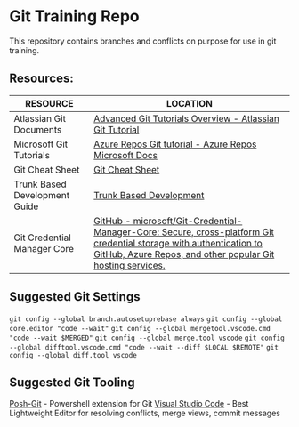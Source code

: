 # Git Training Repo

This repository contains branches and conflicts on purpose for use in git training.

## Resources:
|RESOURCE|LOCATION|
|----|----|
|Atlassian Git Documents|[Advanced Git Tutorials Overview - Atlassian Git Tutorial](https://www.atlassian.com/git/tutorials/advanced-overview)|
|Microsoft Git Tutorials|[Azure Repos Git tutorial - Azure Repos Microsoft Docs](https://docs.microsoft.com/en-us/azure/devops/repos/git/gitworkflow?view=azure-devops)|
|Git Cheat Sheet|[Git Cheat Sheet](git-cheatsheet.com)|
|Trunk Based Development Guide|[Trunk Based Development](https://trunkbaseddevelopment.com)|
|Git Credential Manager Core|[GitHub - microsoft/Git-Credential-Manager-Core: Secure, cross-platform Git credential storage with authentication to GitHub, Azure Repos, and other popular Git hosting services.](https://github.com/microsoft/Git-Credential-Manager-Core)|

## Suggested Git Settings
`git config --global branch.autosetuprebase always`
`git config --global core.editor "code --wait"`
`git config --global mergetool.vscode.cmd "code --wait $MERGED"`
`git config --global merge.tool vscode`
`git config --global difftool.vscode.cmd "code --wait --diff $LOCAL $REMOTE"`
`git config --global diff.tool vscode`

## Suggested Git Tooling
[Posh-Git](https://github.com/dahlbyk/posh-git#installation) - Powershell extension for Git
[Visual Studio Code](https://code.visualstudio.com/) - Best Lightweight Editor for resolving conflicts, merge views, commit messages